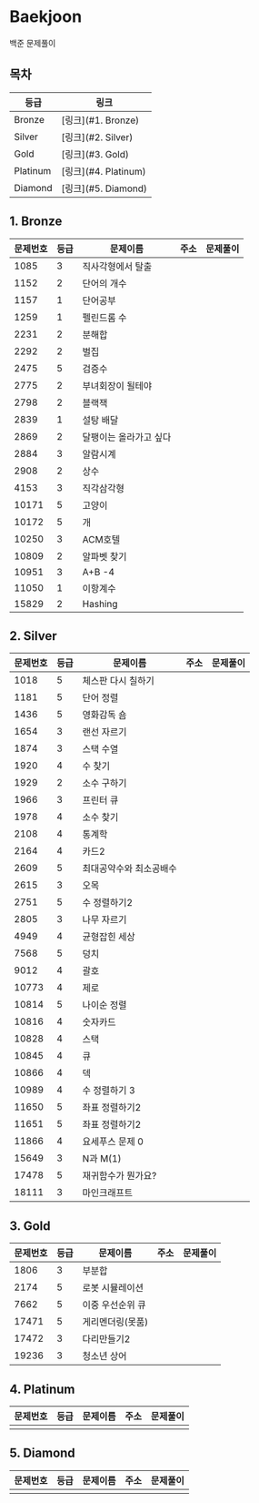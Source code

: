 # Baekjoon

백준 문제풀이

## 목차

| 등급     | 링크                 |
| -------- | -------------------- |
| Bronze   | [링크](#1. Bronze)   |
| Silver   | [링크](#2. Silver)   |
| Gold     | [링크](#3. Gold)     |
| Platinum | [링크](#4. Platinum) |
| Diamond  | [링크](#5. Diamond)  |



## 1. Bronze

| 문제번호 | 등급 | 문제이름               | 주소 | 문제풀이 |
| -------- | ---- | ---------------------- | ---- | -------- |
| 1085     | 3    | 직사각형에서 탈출      |      |          |
| 1152     | 2    | 단어의 개수            |      |          |
| 1157     | 1    | 단어공부               |      |          |
| 1259     | 1    | 펠린드롬 수            |      |          |
| 2231     | 2    | 분해합                 |      |          |
| 2292     | 2    | 벌집                   |      |          |
| 2475     | 5    | 검증수                 |      |          |
| 2775     | 2    | 부녀회장이 될테야      |      |          |
| 2798     | 2    | 블랙잭                 |      |          |
| 2839     | 1    | 설탕 배달              |      |          |
| 2869     | 2    | 달팽이는 올라가고 싶다 |      |          |
| 2884     | 3    | 알람시계               |      |          |
| 2908     | 2    | 상수                   |      |          |
| 4153     | 3    | 직각삼각형             |      |          |
| 10171    | 5    | 고양이                 |      |          |
| 10172    | 5    | 개                     |      |          |
| 10250    | 3    | ACM호텔                |      |          |
| 10809    | 2    | 알파벳 찾기            |      |          |
| 10951    | 3    | A+B -4                 |      |          |
| 11050    | 1    | 이항계수               |      |          |
| 15829    | 2    | Hashing                |      |          |






## 2. Silver

| 문제번호 | 등급 | 문제이름                | 주소 | 문제풀이 |
| -------- | ---- | ----------------------- | ---- | -------- |
| 1018     | 5    | 체스판 다시 칠하기      |      |          |
| 1181     | 5    | 단어 정렬               |      |          |
| 1436     | 5    | 영화감독 숌             |      |          |
| 1654     | 3    | 랜선 자르기             |      |          |
| 1874     | 3    | 스택 수열               |      |          |
| 1920     | 4    | 수 찾기                 |      |          |
| 1929     | 2    | 소수 구하기             |      |          |
| 1966     | 3    | 프린터 큐               |      |          |
| 1978     | 4    | 소수 찾기               |      |          |
| 2108     | 4    | 통계학                  |      |          |
| 2164     | 4    | 카드2                   |      |          |
| 2609     | 5    | 최대공약수와 최소공배수 |      |          |
| 2615     | 3    | 오목                    |      |          |
| 2751     | 5    | 수 정렬하기2            |      |          |
| 2805     | 3    | 나무 자르기             |      |          |
| 4949     | 4    | 균형잡힌 세상           |      |          |
| 7568     | 5    | 덩치                    |      |          |
| 9012     | 4    | 괄호                    |      |          |
| 10773    | 4    | 제로                    |      |          |
| 10814    | 5    | 나이순 정렬             |      |          |
| 10816    | 4    | 숫자카드                |      |          |
| 10828    | 4    | 스택                    |      |          |
| 10845    | 4    | 큐                      |      |          |
| 10866    | 4    | 덱                      |      |          |
| 10989    | 4    | 수 정렬하기 3           |      |          |
| 11650    | 5    | 좌표 정렬하기2          |      |          |
| 11651    | 5    | 좌표 정렬하기2          |      |          |
| 11866    | 4    | 요세푸스 문제 0         |      |          |
| 15649    | 3    | N과 M(1)                |      |          |
| 17478    | 5    | 재귀함수가 뭔가요?      |      |          |
| 18111    | 3    | 마인크래프트            |      |          |



## 3. Gold

| 문제번호 | 등급 | 문제이름         | 주소 | 문제풀이 |
| -------- | ---- | ---------------- | ---- | -------- |
| 1806     | 3    | 부분합           |      |          |
| 2174     | 5    | 로봇 시뮬레이션  |      |          |
| 7662     | 5    | 이중 우선순위 큐 |      |          |
| 17471    | 5    | 게리멘더링(못품) |      |          |
| 17472    | 3    | 다리만들기2      |      |          |
| 19236    | 3    | 청소년 상어      |      |          |



## 4. Platinum

| 문제번호 | 등급 | 문제이름 | 주소 | 문제풀이 |
| -------- | ---- | -------- | ---- | -------- |
|          |      |          |      |          |



## 5. Diamond

| 문제번호 | 등급 | 문제이름 | 주소 | 문제풀이 |
| -------- | ---- | -------- | ---- | -------- |
|          |      |          |      |          |